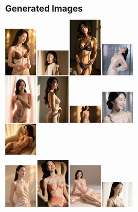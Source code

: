 # Generated Images



<img src="2025_09_22_01.webp" width="100"/> <img src="2025_09_22_02.webp" width="100"/> <img src="2025_09_22_03.webp" width="100"/> <img src="2025_09_22_04.webp" width="100"/> <img src="2025_09_22_05.webp" width="100"/> <img src="2025_09_22_06.webp" width="100"/> <img src="2025_09_22_07.webp" width="100"/> <img src="2025_09_22_08.webp" width="100"/> <img src="2025_09_22_09.webp" width="100"/>

<img src="2025_09_22_10.webp" width="100"/> <img src="2025_09_22_11.webp" width="100"/> <img src="2025_09_22_12.webp" width="100"/> <img src="2025_09_22_13.webp" width="100"/>